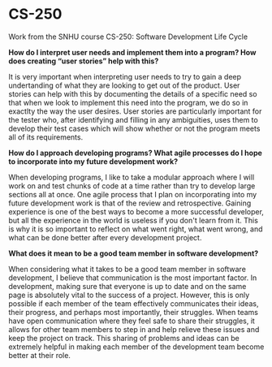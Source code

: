 # CS-250
Work from the SNHU course CS-250: Software Development Life Cycle


**How do I interpret user needs and implement them into a program? How does creating “user stories” help with this?**

It is very important when interpreting user needs to try to gain a deep undertanding of what they are looking to get out of the product. User stories can help with this by documenting the details of a specific need so that when we look to implement this need into the program, we do so in exactlty the way the user desires. User stories are particularly important for the tester who, after identifying and filling in any ambiguities, uses them to develop their test cases which will show whether or not the program meets all of its requirements.

**How do I approach developing programs? What agile processes do I hope to incorporate into my future development work?**

When developing programs, I like to take a modular approach where I will work on and test chunks of code at a time rather than try to develop large sections all at once. One agile process that I plan on incorporating into my future development work is that of the review and retrospective. Gaining experience is one of the best ways to become a more successful developer, but all the experience in the world is useless if you don't learn from it. This is why it is so important to reflect on what went right, what went wrong, and what can be done better after every development project.

**What does it mean to be a good team member in software development?**

When considering what it takes to be a good team member in software development, I believe that communication is the most important factor. In development, making sure that everyone is up to date and on the same page is absolutely vital to the success of a project. However, this is only possible if each member of the team effectively communicates their ideas, their progress, and perhaps most importantly, their struggles. When teams have open communication where they feel safe to share their struggles, it allows for other team members to step in and help relieve these issues and keep the project on track. This sharing of problems and ideas can be extremely helpful in making each member of the development team become better at their role.
